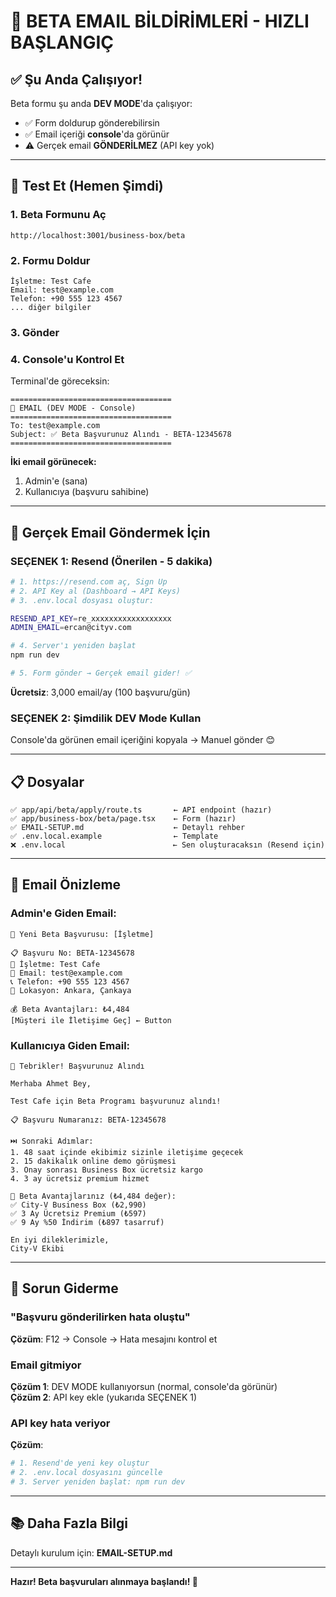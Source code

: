 # 🚀 BETA EMAIL BİLDİRİMLERİ - HIZLI BAŞLANGIÇ

## ✅ Şu Anda Çalışıyor!

Beta formu şu anda **DEV MODE**'da çalışıyor:
- ✅ Form doldurup gönderebilirsin
- ✅ Email içeriği **console**'da görünür
- ⚠️ Gerçek email **GÖNDERİLMEZ** (API key yok)

---

## 🎯 Test Et (Hemen Şimdi)

### 1. Beta Formunu Aç
```
http://localhost:3001/business-box/beta
```

### 2. Formu Doldur
```
İşletme: Test Cafe
Email: test@example.com
Telefon: +90 555 123 4567
... diğer bilgiler
```

### 3. Gönder

### 4. Console'u Kontrol Et
Terminal'de göreceksin:
```
====================================
📧 EMAIL (DEV MODE - Console)
====================================
To: test@example.com
Subject: ✅ Beta Başvurunuz Alındı - BETA-12345678
====================================
```

**İki email görünecek:**
1. Admin'e (sana)
2. Kullanıcıya (başvuru sahibine)

---

## 📧 Gerçek Email Göndermek İçin

### SEÇENEK 1: Resend (Önerilen - 5 dakika)

```bash
# 1. https://resend.com aç, Sign Up
# 2. API Key al (Dashboard → API Keys)
# 3. .env.local dosyası oluştur:

RESEND_API_KEY=re_xxxxxxxxxxxxxxxxxx
ADMIN_EMAIL=ercan@cityv.com

# 4. Server'ı yeniden başlat
npm run dev

# 5. Form gönder → Gerçek email gider! ✅
```

**Ücretsiz**: 3,000 email/ay (100 başvuru/gün)

### SEÇENEK 2: Şimdilik DEV Mode Kullan

Console'da görünen email içeriğini kopyala → Manuel gönder 😊

---

## 📋 Dosyalar

```
✅ app/api/beta/apply/route.ts       ← API endpoint (hazır)
✅ app/business-box/beta/page.tsx    ← Form (hazır)
✅ EMAIL-SETUP.md                    ← Detaylı rehber
✅ .env.local.example                ← Template
❌ .env.local                        ← Sen oluşturacaksın (Resend için)
```

---

## 🎨 Email Önizleme

### Admin'e Giden Email:
```
🎉 Yeni Beta Başvurusu: [İşletme]

📋 Başvuru No: BETA-12345678
🏢 İşletme: Test Cafe
📧 Email: test@example.com
📞 Telefon: +90 555 123 4567
📍 Lokasyon: Ankara, Çankaya

💰 Beta Avantajları: ₺4,484
[Müşteri ile İletişime Geç] ← Button
```

### Kullanıcıya Giden Email:
```
🎉 Tebrikler! Başvurunuz Alındı

Merhaba Ahmet Bey,

Test Cafe için Beta Programı başvurunuz alındı!

📋 Başvuru Numaranız: BETA-12345678

⏭️ Sonraki Adımlar:
1. 48 saat içinde ekibimiz sizinle iletişime geçecek
2. 15 dakikalık online demo görüşmesi
3. Onay sonrası Business Box ücretsiz kargo
4. 3 ay ücretsiz premium hizmet

🎁 Beta Avantajlarınız (₺4,484 değer):
✅ City-V Business Box (₺2,990)
✅ 3 Ay Ücretsiz Premium (₺597)
✅ 9 Ay %50 İndirim (₺897 tasarruf)

En iyi dileklerimizle,
City-V Ekibi
```

---

## 🔧 Sorun Giderme

### "Başvuru gönderilirken hata oluştu"

**Çözüm**: F12 → Console → Hata mesajını kontrol et

### Email gitmiyor

**Çözüm 1**: DEV MODE kullanıyorsun (normal, console'da görünür)  
**Çözüm 2**: API key ekle (yukarıda SEÇENEK 1)

### API key hata veriyor

**Çözüm**:
```bash
# 1. Resend'de yeni key oluştur
# 2. .env.local dosyasını güncelle
# 3. Server yeniden başlat: npm run dev
```

---

## 📚 Daha Fazla Bilgi

Detaylı kurulum için: **EMAIL-SETUP.md**

---

**Hazır! Beta başvuruları alınmaya başlandı! 🎉**
